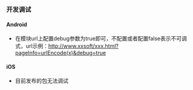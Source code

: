 ### 开发调试
#### Android
- 在模块url上配置debug参数为true即可，不配置或者配置false表示不可调式，url示例：http://www.xxsoft/xxx.html?pageInfo=urlEncode(x)&debug=true

#### iOS
- 目前发布的包无法调试
